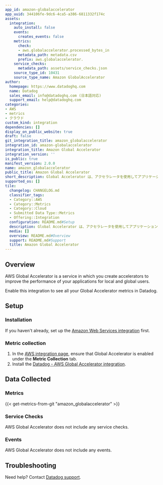 ```yaml
---
app_id: amazon-globalaccelerator
app_uuid: 344106fe-9dc6-4ca5-a386-6811332f174c
assets:
  integration:
    auto_install: false
    events:
      creates_events: false
    metrics:
      check:
      - aws.globalaccelerator.processed_bytes_in
      metadata_path: metadata.csv
      prefix: aws.globalaccelerator.
    service_checks:
      metadata_path: assets/service_checks.json
    source_type_id: 10431
    source_type_name: Amazon GlobalAccelerator
author:
  homepage: https://www.datadoghq.com
  name: Datadog
  sales_email: info@datadoghq.com (日本語対応)
  support_email: help@datadoghq.com
categories:
- AWS
- metrics
- クラウド
custom_kind: integration
dependencies: []
display_on_public_website: true
draft: false
git_integration_title: amazon_globalaccelerator
integration_id: amazon-globalaccelerator
integration_title: Amazon Global Accelerator
integration_version: ''
is_public: true
manifest_version: 2.0.0
name: amazon_globalaccelerator
public_title: Amazon Global Accelerator
short_description: Global Accelerator は、アクセラレータを使用してアプリケーションのパフォーマンスを向上させます。
supported_os: []
tile:
  changelog: CHANGELOG.md
  classifier_tags:
  - Category::AWS
  - Category::Metrics
  - Category::Cloud
  - Submitted Data Type::Metrics
  - Offering::Integration
  configuration: README.md#Setup
  description: Global Accelerator は、アクセラレータを使用してアプリケーションのパフォーマンスを向上させます。
  media: []
  overview: README.md#Overview
  support: README.md#Support
  title: Amazon Global Accelerator
---
```


<!--  SOURCED FROM https://github.com/DataDog/integrations-internal-core -->
## Overview

AWS Global Accelerator is a service in which you create accelerators to improve the performance of your applications for local and global users.

Enable this integration to see all your Global Accelerator metrics in Datadog.

## Setup

### Installation

If you haven't already, set up the [Amazon Web Services integration][1] first.

### Metric collection

1. In the [AWS integration page][2], ensure that Global Accelerator is enabled under the **Metric Collection** tab.
2. Install the [Datadog - AWS Global Accelerator integration][3].


## Data Collected

### Metrics
{{< get-metrics-from-git "amazon_globalaccelerator" >}}


### Service Checks

AWS Global Accelerator does not include any service checks.

### Events

AWS Global Accelerator does not include any events.

## Troubleshooting

Need help? Contact [Datadog support][5].

[1]: https://docs.datadoghq.com/ja/integrations/amazon_web_services/
[2]: https://app.datadoghq.com/integrations/amazon-web-services
[3]: https://app.datadoghq.com/integrations/amazon-globalaccelerator
[4]: https://github.com/DataDog/integrations-internal-core/blob/main/amazon_globalaccelerator/metadata.csv
[5]: https://docs.datadoghq.com/ja/help/